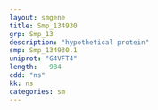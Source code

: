 ```yaml
---
layout: smgene
title: Smp_134930
grp: Smp_13
description: "hypothetical protein"
smp: Smp_134930.1
uniprot: "G4VFT4"
length:   984
cdd: "ns"
kk: ns
categories: sm
---
```

